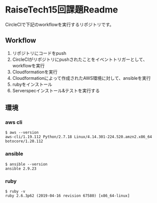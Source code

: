 # RaiseTech15回課題Readme
CircleCIで下記のworkflowを実行するリポジトリです。

## Workflow
1. リポジトリにコードをpush
2. CircleCIがリポジトリにpushされたことをイベントトリガーとして、workflowを実行
3. Cloudformationを実行
4. Cloudformationによって作成されたAWS環境に対して、ansibleを実行
5. rubyをインストール
6. Serverspecインストール&テストを実行する

## 環境
### aws cli
```
$ aws --version
aws-cli/1.19.112 Python/2.7.18 Linux/4.14.301-224.520.amzn2.x86_64 botocore/1.20.112
```

### ansible
```
$ ansible --version
ansible 2.9.23
```


### ruby
```
$ ruby -v
ruby 2.6.3p62 (2019-04-16 revision 67580) [x86_64-linux]
```



